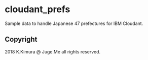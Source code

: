 # cloudant_prefs

Sample data to handle Japanese 47 prefectures for IBM Cloudant.


## Copyright

2018 K.Kimura @ Juge.Me all rights reserved.

